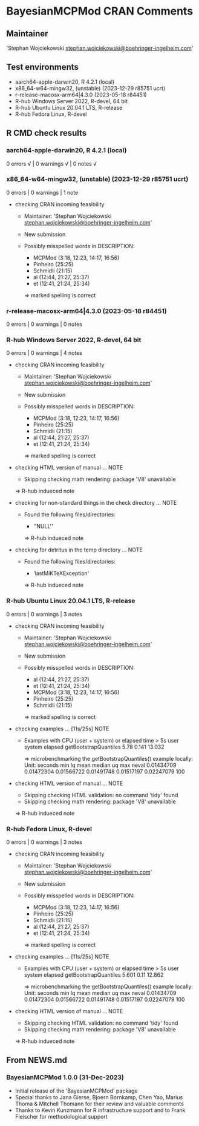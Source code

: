 # BayesianMCPMod CRAN Comments

## Maintainer

'Stephan Wojciekowski <stephan.wojciekowski@boehringer-ingelheim.com>'

## Test environments
- aarch64-apple-darwin20, R 4.2.1 (local)
- x86_64-w64-mingw32, (unstable) (2023-12-29 r85751 ucrt)
- r-release-macosx-arm64|4.3.0 (2023-05-18 r84451)
- R-hub Windows Server 2022, R-devel, 64 bit
- R-hub Ubuntu Linux 20.04.1 LTS, R-release
- R-hub Fedora Linux, R-devel

## R CMD check results

### aarch64-apple-darwin20, R 4.2.1 (local)
0 errors √ | 0 warnings √ | 0 notes √

### x86_64-w64-mingw32, (unstable) (2023-12-29 r85751 ucrt)

0 errors | 0 warnings | 1 note

- checking CRAN incoming feasibility
  - Maintainer: 'Stephan Wojciekowski <stephan.wojciekowski@boehringer-ingelheim.com>'
  - New submission
  - Possibly misspelled words in DESCRIPTION:
    - MCPMod (3:18, 12:23, 14:17, 16:56)
    - Pinheiro (25:25)
    - Schmidli (21:15)
    - al (12:44, 21:27, 25:37)
    - et (12:41, 21:24, 25:34)
    
    => marked spelling is correct

### r-release-macosx-arm64|4.3.0 (2023-05-18 r84451)

0 errors | 0 warnings | 0 notes

### R-hub Windows Server 2022, R-devel, 64 bit

0 errors | 0 warnings | 4 notes

- checking CRAN incoming feasibility
  - Maintainer: 'Stephan Wojciekowski <stephan.wojciekowski@boehringer-ingelheim.com>'
  - New submission
  - Possibly misspelled words in DESCRIPTION:
    - MCPMod (3:18, 12:23, 14:17, 16:56)
    - Pinheiro (25:25)
    - Schmidli (21:15)
    - al (12:44, 21:27, 25:37)
    - et (12:41, 21:24, 25:34)
    
    => marked spelling is correct
 
- checking HTML version of manual ... NOTE
  - Skipping checking math rendering: package 'V8' unavailable
  
  => R-hub indueced note
 
- checking for non-standard things in the check directory ... NOTE
  - Found the following files/directories:
    - ''NULL''
    
    => R-hub indueced note
 
- checking for detritus in the temp directory ... NOTE
  - Found the following files/directories:
    - 'lastMiKTeXException'
    
    => R-hub indueced note
  
### R-hub Ubuntu Linux 20.04.1 LTS, R-release

0 errors | 0 warnings | 3 notes

- checking CRAN incoming feasibility
  - Maintainer: 'Stephan Wojciekowski <stephan.wojciekowski@boehringer-ingelheim.com>'
  - New submission
  - Possibly misspelled words in DESCRIPTION:
    - al (12:44, 21:27, 25:37)
    - et (12:41, 21:24, 25:34)
    - MCPMod (3:18, 12:23, 14:17, 16:56)
    - Pinheiro (25:25)
    - Schmidli (21:15)
    
    => marked spelling is correct

- checking examples ... [11s/25s] NOTE
  - Examples with CPU (user + system) or elapsed time > 5s
                          user  system elapsed
    getBootstrapQuantiles 5.78  0.141  13.032
    
    => microbenchmarking the getBootstrapQuantiles() example locally:
         Unit: seconds
                 min         lq       mean     median         uq        max neval
          0.01434709 0.01472304 0.01566722 0.01491748 0.01517197 0.02247079   100
    
- checking HTML version of manual ... NOTE
  - Skipping checking HTML validation: no command 'tidy' found
  - Skipping checking math rendering: package 'V8' unavailable
  
  => R-hub indueced note

### R-hub Fedora Linux, R-devel

0 errors | 0 warnings | 3 notes

- checking CRAN incoming feasibility
  - Maintainer: 'Stephan Wojciekowski <stephan.wojciekowski@boehringer-ingelheim.com>'
  - New submission
  - Possibly misspelled words in DESCRIPTION:
    - MCPMod (3:18, 12:23, 14:17, 16:56)
    - Pinheiro (25:25)
    - Schmidli (21:15)
    - al (12:44, 21:27, 25:37)
    - et (12:41, 21:24, 25:34)
    
    => marked spelling is correct

- checking examples ... [11s/25s] NOTE
  - Examples with CPU (user + system) or elapsed time > 5s
                           user  system  elapsed
    getBootstrapQuantiles 5.601    0.11   12.862
    
    => microbenchmarking the getBootstrapQuantiles() example locally:
         Unit: seconds
                 min         lq       mean     median         uq        max neval
          0.01434709 0.01472304 0.01566722 0.01491748 0.01517197 0.02247079   100
    
- checking HTML version of manual ... NOTE
  - Skipping checking HTML validation: no command 'tidy' found
  - Skipping checking math rendering: package 'V8' unavailable
  
  => R-hub indueced note
     
## From NEWS.md

### BayesianMCPMod 1.0.0 (31-Dec-2023)

- Initial release of the 'BayesianMCPMod' package
- Special thanks to Jana Gierse, Bjoern Bornkamp, Chen Yao, Marius Thoma & Mitchell Thomann for their review and valuable comments
- Thanks to Kevin Kunzmann for R infrastructure support and to Frank Fleischer for methodological support
